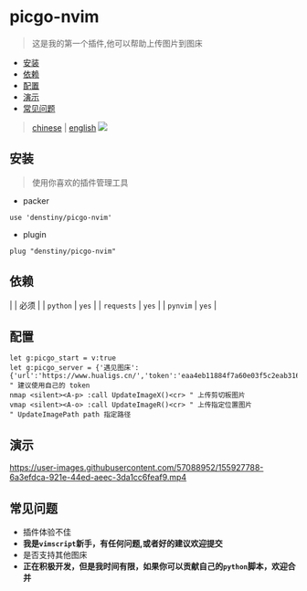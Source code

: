 # picgo-nvim
> 这是我的第一个插件,他可以帮助上传图片到图床
<!-- vim-markdown-toc GFM -->

* [安装](#安装)
* [依赖](#依赖)
* [配置](#配置)
* [演示](#演示)
* [常见问题](#常见问题)

<!-- vim-markdown-toc -->

> [chinese](#picgo-nvim) | [english](./english.md) 
![](https://www.hualigs.cn/image/621c4db64ef54.jpg) 
## 安装
> 使用你喜欢的插件管理工具  
- packer
```shell
use 'denstiny/picgo-nvim'
```
- plugin
```shell
plug "denstiny/picgo-nvim"
```
## 依赖
|            | 必须  |
| `python`   | `yes` |
| `requests` | `yes` |
| `pynvim`   | `yes` |

## 配置
```vim
let g:picgo_start = v:true
let g:picgo_server = {'遇见图床':{'url':'https://www.hualigs.cn/','token':'eaa4eb11884f7a60e03f5c2eab3161c8'}}
" 建议使用自己的 token
nmap <silent><A-p> :call UpdateImageX()<cr> " 上传剪切板图片
vmap <silent><A-o> :call UpdateImageR()<cr> " 上传指定位置图片
" UpdateImagePath path 指定路径
```
## 演示  

<https://user-images.githubusercontent.com/57088952/155927788-6a3efdca-921e-44ed-aeec-3da1cc6feaf9.mp4>  

## 常见问题
- 插件体验不佳
- **我是`vimscript`新手，有任何问题,或者好的建议欢迎提交** 
- 是否支持其他图床
- **正在积极开发，但是我时间有限，如果你可以贡献自己的`python`脚本，欢迎合并**
